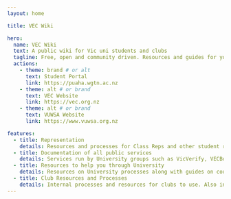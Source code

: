 ```yaml
---
layout: home

title: VEC Wiki

hero:
  name: VEC Wiki
  text: A public wiki for Vic uni students and clubs
  tagline: Free, open and community driven. Resources and guides for you by your fellow students.
  actions:
    - theme: brand # or alt
      text: Student Portal
      link: https://puaha.wgtn.ac.nz
    - theme: alt # or brand
      text: VEC Website
      link: https://vec.org.nz
    - theme: alt # or brand
      text: VUWSA Website
      link: https://www.vuwsa.org.nz

features:
  - title: Representation
    details: Resources and processes for Class Reps and other student representatives.
  - title: Documentation of all public services
    details: Services run by University groups such as VicVerify, VECBot and this Wiki.
  - title: Resources to help you through University
    details: Resources on University processes along with guides on courses and other topics.
  - title: Club Resources and Processes
    details: Internal processes and resources for clubs to use. Also includes specific documentation for several clubs.
---
```

